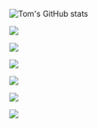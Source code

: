 <!-- [![Tom's GitHub stats](https://github-readme-stats.vercel.app/api?username=Atomic82)](https://github.com/Atomic82/github-readme-stats) -->
<!-- ![Tom's GitHub stats](https://github-readme-stats.vercel.app/api?username=Atomic82&show_icons=true) -->
![Tom's GitHub stats](https://github-readme-stats.vercel.app/api?username=Atomic82&show_icons=true&theme=chartreuse-dark)

<a href="a"><img src="https://img.shields.io/badge/JavaScript-323330?style=for-the-badge&logo=javascript&logoColor=F7DF1E"/></a>

<a href="a"><img src="https://img.shields.io/badge/React-20232A?style=for-the-badge&logo=react&logoColor=61DAFB"/></a>

<a href="a"><img src="https://img.shields.io/badge/CSS3-1572B6?style=for-the-badge&logo=css3&logoColor=white"/></a>

<a href="a"><img src="https://img.shields.io/badge/HTML5-E34F26?style=for-the-badge&logo=html5&logoColor=white"/></a>

<a href="a"><img src="https://img.shields.io/badge/Heroku-430098?style=for-the-badge&logo=heroku&logoColor=white"/></a>

<a href="a"><img src="https://img.shields.io/badge/jQuery-0769AD?style=for-the-badge&logo=jquery&logoColor=white"/></a>
